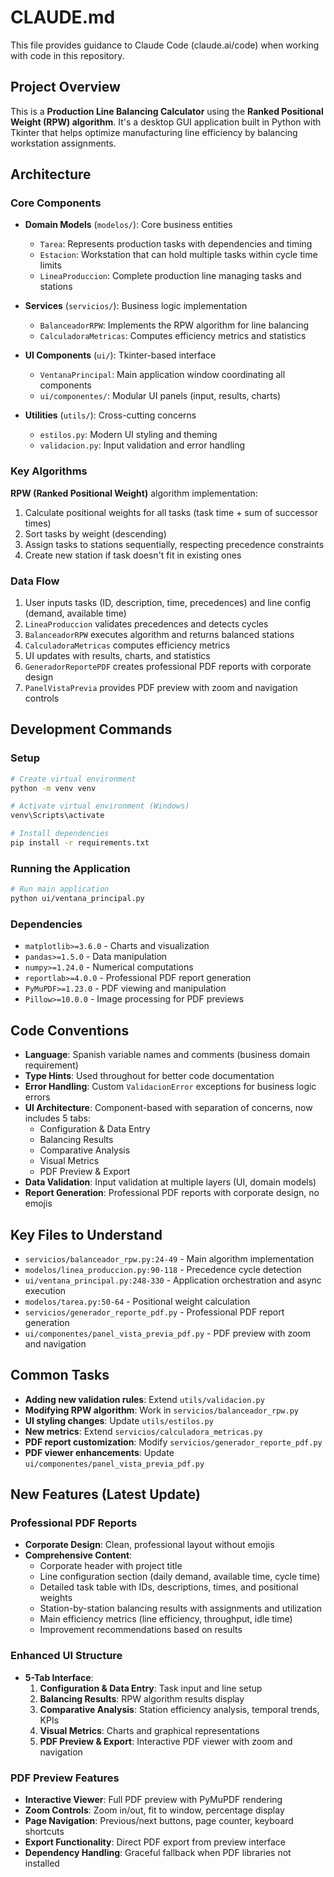 # CLAUDE.md

This file provides guidance to Claude Code (claude.ai/code) when working with code in this repository.

## Project Overview

This is a **Production Line Balancing Calculator** using the **Ranked Positional Weight (RPW) algorithm**. It's a desktop GUI application built in Python with Tkinter that helps optimize manufacturing line efficiency by balancing workstation assignments.

## Architecture

### Core Components

- **Domain Models** (`modelos/`): Core business entities
  - `Tarea`: Represents production tasks with dependencies and timing
  - `Estacion`: Workstation that can hold multiple tasks within cycle time limits
  - `LineaProduccion`: Complete production line managing tasks and stations

- **Services** (`servicios/`): Business logic implementation
  - `BalanceadorRPW`: Implements the RPW algorithm for line balancing
  - `CalculadoraMetricas`: Computes efficiency metrics and statistics

- **UI Components** (`ui/`): Tkinter-based interface
  - `VentanaPrincipal`: Main application window coordinating all components
  - `ui/componentes/`: Modular UI panels (input, results, charts)

- **Utilities** (`utils/`): Cross-cutting concerns
  - `estilos.py`: Modern UI styling and theming
  - `validacion.py`: Input validation and error handling

### Key Algorithms

**RPW (Ranked Positional Weight)** algorithm implementation:
1. Calculate positional weights for all tasks (task time + sum of successor times)
2. Sort tasks by weight (descending)
3. Assign tasks to stations sequentially, respecting precedence constraints
4. Create new station if task doesn't fit in existing ones

### Data Flow

1. User inputs tasks (ID, description, time, precedences) and line config (demand, available time)
2. `LineaProduccion` validates precedences and detects cycles
3. `BalanceadorRPW` executes algorithm and returns balanced stations
4. `CalculadoraMetricas` computes efficiency metrics
5. UI updates with results, charts, and statistics
6. `GeneradorReportePDF` creates professional PDF reports with corporate design
7. `PanelVistaPrevia` provides PDF preview with zoom and navigation controls

## Development Commands

### Setup
```bash
# Create virtual environment
python -m venv venv

# Activate virtual environment (Windows)
venv\Scripts\activate

# Install dependencies
pip install -r requirements.txt
```

### Running the Application
```bash
# Run main application
python ui/ventana_principal.py
```

### Dependencies
- `matplotlib>=3.6.0` - Charts and visualization
- `pandas>=1.5.0` - Data manipulation
- `numpy>=1.24.0` - Numerical computations
- `reportlab>=4.0.0` - Professional PDF report generation
- `PyMuPDF>=1.23.0` - PDF viewing and manipulation
- `Pillow>=10.0.0` - Image processing for PDF previews

## Code Conventions

- **Language**: Spanish variable names and comments (business domain requirement)
- **Type Hints**: Used throughout for better code documentation
- **Error Handling**: Custom `ValidacionError` exceptions for business logic errors
- **UI Architecture**: Component-based with separation of concerns, now includes 5 tabs:
  - Configuration & Data Entry
  - Balancing Results
  - Comparative Analysis
  - Visual Metrics
  - PDF Preview & Export
- **Data Validation**: Input validation at multiple layers (UI, domain models)
- **Report Generation**: Professional PDF reports with corporate design, no emojis

## Key Files to Understand

- `servicios/balanceador_rpw.py:24-49` - Main algorithm implementation
- `modelos/linea_produccion.py:90-118` - Precedence cycle detection
- `ui/ventana_principal.py:248-330` - Application orchestration and async execution
- `modelos/tarea.py:50-64` - Positional weight calculation
- `servicios/generador_reporte_pdf.py` - Professional PDF report generation
- `ui/componentes/panel_vista_previa_pdf.py` - PDF preview with zoom and navigation

## Common Tasks

- **Adding new validation rules**: Extend `utils/validacion.py`
- **Modifying RPW algorithm**: Work in `servicios/balanceador_rpw.py`
- **UI styling changes**: Update `utils/estilos.py`
- **New metrics**: Extend `servicios/calculadora_metricas.py`
- **PDF report customization**: Modify `servicios/generador_reporte_pdf.py`
- **PDF viewer enhancements**: Update `ui/componentes/panel_vista_previa_pdf.py`

## New Features (Latest Update)

### Professional PDF Reports
- **Corporate Design**: Clean, professional layout without emojis
- **Comprehensive Content**:
  - Corporate header with project title
  - Line configuration section (daily demand, available time, cycle time)
  - Detailed task table with IDs, descriptions, times, and positional weights
  - Station-by-station balancing results with assignments and utilization
  - Main efficiency metrics (line efficiency, throughput, idle time)
  - Improvement recommendations based on results

### Enhanced UI Structure
- **5-Tab Interface**:
  1. **Configuration & Data Entry**: Task input and line setup
  2. **Balancing Results**: RPW algorithm results display
  3. **Comparative Analysis**: Station efficiency analysis, temporal trends, KPIs
  4. **Visual Metrics**: Charts and graphical representations
  5. **PDF Preview & Export**: Interactive PDF viewer with zoom and navigation

### PDF Preview Features
- **Interactive Viewer**: Full PDF preview with PyMuPDF rendering
- **Zoom Controls**: Zoom in/out, fit to window, percentage display
- **Page Navigation**: Previous/next buttons, page counter, keyboard shortcuts
- **Export Functionality**: Direct PDF export from preview interface
- **Dependency Handling**: Graceful fallback when PDF libraries not installed
